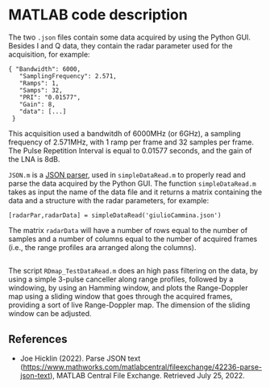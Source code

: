 # MATLAB code description

The two `.json` files contain some data acquired by using the Python GUI. Besides I and Q data, they contain the radar parameter used for the acquisition, for example:
``` 
{ "Bandwidth": 6000,
   "SamplingFrequency": 2.571,
   "Ramps": 1, 
   "Samps": 32, 
   "PRI": "0.01577", 
   "Gain": 8, 
   "data": [...] 
 }
 ```
 This acquisition used a bandwitdh of 6000MHz (or 6GHz), a sampling frequency of 2.571MHz, with 1 ramp per frame and 32 samples per frame. The Pulse Repetition Interval is equal to 0.01577 seconds, and the gain of the LNA is 8dB.
 
`JSON.m` is a [JSON parser](https://it.mathworks.com/matlabcentral/fileexchange/42236-parse-json-text?s_tid=mwa_osa_a), used in `simpleDataRead.m` to properly read and parse the data acquired by the Python GUI. The function `simpleDataRead.m` takes as input the name of the data file and it returns a matrix containing the data and a structure with the radar parameters, for example:
```
[radarPar,radarData] = simpleDataRead('giulioCammina.json')
```
The matrix `radarData` will have a number of rows equal to the number of samples and a number of columns equal to the number of acquired frames (i.e., the range profiles ara arranged along the columns).

##
The script `RDmap_TestDataRead.m` does an high pass filtering on the data, by using a simple 3-pulse canceller along range profiles, followed by a windowing, by using an Hamming window, and plots the Range-Doppler map using a sliding window that goes through the acquired frames, providing a sort of live Range-Doppler map. The dimension of the sliding window can be adjusted.
 
 ## References
  - Joe Hicklin (2022). Parse JSON text (https://www.mathworks.com/matlabcentral/fileexchange/42236-parse-json-text), MATLAB Central File Exchange. Retrieved July 25, 2022.
